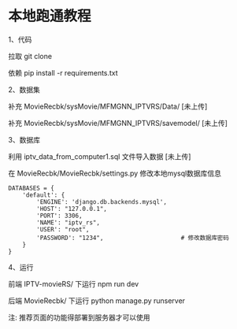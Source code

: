 # 本地跑通教程

1、代码

拉取 git clone

依赖 pip install -r requirements.txt

2、数据集

补充 MovieRecbk/sysMovie/MFMGNN_IPTVRS/Data/ [未上传]

补充 MovieRecbk/sysMovie/MFMGNN_IPTVRS/savemodel/ [未上传]

3、数据库

利用 iptv_data_from_computer1.sql 文件导入数据 [未上传] 

在 MovieRecbk/MovieRecbk/settings.py 修改本地mysql数据库信息

```
DATABASES = {
    'default': {
        'ENGINE': 'django.db.backends.mysql',
        'HOST': "127.0.0.1",
        'PORT': 3306,
        'NAME': "iptv_rs",                       
        'USER': "root",
        'PASSWORD': "1234",                      # 修改数据库密码
    }
}
```

4、运行

前端 IPTV-movieRS/ 下运行 npm run dev

后端 MovieRecbk/ 下运行 python manage.py runserver


注: 推荐页面的功能得部署到服务器才可以使用